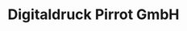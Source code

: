 ---
title: "Digitaldruck Pirrot GmbH"
url: /saarbruecken/digitaldruck-pirrot-gmbh-mainzer-strasse/
shop: Kopieren
---